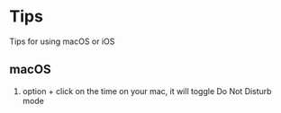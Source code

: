 # Tips
Tips for using macOS or iOS

## macOS
1. option + click on the time on your mac, it will toggle Do Not Disturb mode
